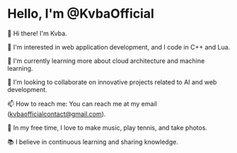 # Hello, I'm @KvbaOfficial

👋 Hi there! I'm Kvba. 

👀 I'm interested in web application development, and I code in C++ and Lua.

🌱 I'm currently learning more about cloud architecture and machine learning.

💞️ I'm looking to collaborate on innovative projects related to AI and web development.

📫 How to reach me: You can reach me at my email (kvbaofficialcontact@gmail.com).

🔭 In my free time, I love to make music, play tennis, and take photos.

📚 I believe in continuous learning and sharing knowledge.

